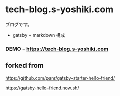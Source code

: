  # tech-blog.s-yoshiki.com

ブログです。

- gatsby + markdown 構成

### DEMO - https://tech-blog.s-yoshiki.com

## forked from 

https://github.com/panr/gatsby-starter-hello-friend/

https://gatsby-hello-friend.now.sh/